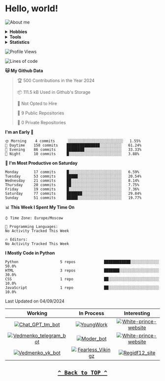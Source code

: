# Hello, world!

![About me](https://github.com/regidf12/regidf12/blob/master/assets/about.png?raw=true)

<details>
<summary><b>Hobbies</b></summary>

- `📚 Books`
    - 📕 Clean Code: A Handbook of Agile Software Craftsmanship.
    - 📗 Clean Architecture: A Craftsman's Guide to Software Structure and Design.
    - 📙 Clean Agile. Back to Basics.
- `🎵 music listening`
    - 🎛️ Twenty one pilots - stressed out
    - 🎧 Lil peep - star shopping
    - 🎤 Eminem - in your head
- `🏋️‍♂️ Sport`
    - 🏃 Running
    - 🤸‍♂️ Athleting
    - 🚴‍♀️ Cross fitting

</details>

<details>
<summary><b>Tools</b></summary>

![Python](https://img.shields.io/badge/-Python-ede65a?style=for-the-badge&logo=Python)&nbsp;
![Html](https://img.shields.io/badge/-HTML-FF7F50?style=for-the-badge&logo=HTML5)&nbsp;
![Css](https://img.shields.io/badge/-CSS-7B68EE?style=for-the-badge&logo=CSS3)&nbsp;
![Django](https://img.shields.io/badge/-Django-2E8B57?style=for-the-badge&logo=Django)\
![React](https://img.shields.io/badge/-React-4d9bb3?style=for-the-badge&logo=React)&nbsp;
![Aiogram](https://img.shields.io/badge/-aiogram-ed80c0?style=for-the-badge&logo=Telegram)&nbsp;
![JS](https://img.shields.io/badge/-JS-e8a26d?style=for-the-badge&logo=javascript)&nbsp;
![MySql](https://img.shields.io/badge/-SQLite3-808080?style=for-the-badge&logo=SQLite)\
![Markdown](https://img.shields.io/badge/-Markdown-C0C0C0?style=for-the-badge&logo=Markdown)&nbsp;
![PHP](https://img.shields.io/badge/-PHP-572270?style=for-the-badge&logo=PHP)&nbsp;
![Git](https://img.shields.io/badge/-Git-8bb56b?style=for-the-badge&logo=Git)&nbsp;
![GitHub](https://img.shields.io/badge/-GitHub-131313?style=for-the-badge&logo=GitHub)\
![Pycharm](https://img.shields.io/badge/-Pycharm-3CB371?style=for-the-badge&logo=Pycharm)&nbsp;
![VScode](https://img.shields.io/badge/-VSCode-2A84FE?style=for-the-badge&logo=VisualStudioCode)&nbsp;
![PostgreSQL](https://img.shields.io/badge/-PostgreSQL-AFEEEE?style=for-the-badge&logo=PostgreSQL)\
![Ubuntu](https://img.shields.io/badge/-Ubuntu-FFFFFF?style=for-the-badge&logo=Ubuntu)&nbsp;
![Docker](https://img.shields.io/badge/-Docker-2277a8?style=for-the-badge&logo=Docker)&nbsp;
![Pytest](https://img.shields.io/badge/-Pytest-db5e64?style=for-the-badge&logo=Pytest)&nbsp;
![Go](https://img.shields.io/badge/-Go-ffffff?style=for-the-badge&logo=Go)&nbsp;
</details>

<details>
<summary><b>Statistics</b></summary>

![regidf GitHub stats](https://github-readme-stats.vercel.app/api?username=regidf12&hide_border=true&show_icons=true&theme=react)
&nbsp;

![regidf GitHub Streak](https://streak-stats.demolab.com?user=regidf12&theme=react&hide_border=true&border_radius=10)
&nbsp;

[![regidf's LeetCode stats](https://leetcode-stats-six.vercel.app/api?username=regidf&theme=dark)](https://github.com/KnlnKS/leetcode-stats)

</details>

<!--START_SECTION:waka-->
![Profile Views](http://img.shields.io/badge/Profile%20Views-0-blue)

![Lines of code](https://img.shields.io/badge/From%20Hello%20World%20I%27ve%20Written-97747%20lines%20of%20code-blue)

**🐱 My Github Data** 

> 🏆 500 Contributions in the Year 2024
 > 
> 📦 111.5 kB Used in Github's Storage 
 > 
> 🚫 Not Opted to Hire
 > 
> 📜 9 Public Repositories 
 > 
> 🔑 0 Private Repositories  
 > 
**I'm an Early 🐤** 

```text
🌞 Morning    4 commits      ░░░░░░░░░░░░░░░░░░░░░░░░░   1.55% 
🌆 Daytime    158 commits    ███████████████░░░░░░░░░░   61.24% 
🌃 Evening    86 commits     ████████░░░░░░░░░░░░░░░░░   33.33% 
🌙 Night      10 commits     █░░░░░░░░░░░░░░░░░░░░░░░░   3.88%

```
📅 **I'm Most Productive on Saturday** 

```text
Monday       17 commits     █░░░░░░░░░░░░░░░░░░░░░░░░   6.59% 
Tuesday      53 commits     █████░░░░░░░░░░░░░░░░░░░░   20.54% 
Wednesday    21 commits     ██░░░░░░░░░░░░░░░░░░░░░░░   8.14% 
Thursday     20 commits     ██░░░░░░░░░░░░░░░░░░░░░░░   7.75% 
Friday       19 commits     █░░░░░░░░░░░░░░░░░░░░░░░░   7.36% 
Saturday     77 commits     ███████░░░░░░░░░░░░░░░░░░   29.84% 
Sunday       51 commits     █████░░░░░░░░░░░░░░░░░░░░   19.77%

```


📊 **This Week I Spent My Time On** 

```text
⌚︎ Time Zone: Europe/Moscow

💬 Programming Languages: 
No Activity Tracked This Week

🔥 Editors: 
No Activity Tracked This Week

```

**I Mostly Code in Python** 

```text
Python                   5 repos             ████████████░░░░░░░░░░░░░   50.0% 
HTML                     3 repos             ███████░░░░░░░░░░░░░░░░░░   30.0% 
CSS                      1 repo              ██░░░░░░░░░░░░░░░░░░░░░░░   10.0% 
JavaScript               1 repo              ██░░░░░░░░░░░░░░░░░░░░░░░   10.0%

```



 Last Updated on 04/09/2024
<!--END_SECTION:waka-->

 Working | In Process | Interesting 
:-------:|:----------:|:-----------:
<a href="https://github.com/regidf12/Chat_GPT_tm_bot"><img title="Chat_GPT_tm_bot" src="https://github-readme-stats.vercel.app/api/pin/?username=regidf12&repo=Chat_GPT_tm_bot&theme=react"></a>|<a href="https://github.com/Dark-hub-org/YoungWork"><img title="YoungWork" src="https://github-readme-stats.vercel.app/api/pin/?username=Dark-hub-org&repo=YoungWork&theme=react"></a>|<a href="https://github.com/regidf12/White-prince-website"><img title="White-prince-website" src="https://github-readme-stats.vercel.app/api/pin/?username=regidf12&repo=White-prince-website&theme=react"></a>
<a href="https://github.com/regidf12/Vedmenko_telegram_bot"><img title="Vedmenko_telegram_bot" src="https://github-readme-stats.vercel.app/api/pin/?username=regidf12&repo=Vedmenko_telegram_bot&theme=react"></a>|<a href="https://github.com/regidf12/Moder_bot"><img title="Moder_bot" src="https://github-readme-stats.vercel.app/api/pin/?username=regidf12&repo=Moder_bot&theme=react"></a>|<a href="https://github.com/regidf12/regidf12"><img title="White-prince-website" src="https://github-readme-stats.vercel.app/api/pin/?username=regidf12&repo=regidf12&theme=react"></a>
<a href="https://github.com/regidf12/Vedmenko_vk_bot"><img title="Vedmenko_vk_bot" src="https://github-readme-stats.vercel.app/api/pin/?username=regidf12&repo=Vedmenko_vk_bot&theme=react"></a>|<a href="https://github.com/regidf12/Fearless_Vikingz"><img title="Fearless_Vikingz" src="https://github-readme-stats.vercel.app/api/pin/?username=regidf12&repo=Fearless_Vikingz&theme=react"></a>|<a href="https://github.com/regidf12/regidf12.github.io"><img title="Regidf12_site" src="https://github-readme-stats.vercel.app/api/pin/?username=regidf12&repo=regidf12.github.io&theme=react">

<h2 align="center">

**[`^ Back to TOP ^`](#)**

</h2>
